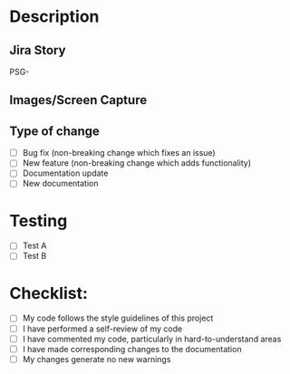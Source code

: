 <!-- You can erase any parts of this template not applicable to your Pull Request. -->
# Description
<!--- Please include a summary of the changes and the related issue. Please also include relevant motivation and context. List any dependencies that are required for this change. -->

## Jira Story
<!--- Fill in Jira Story Id --->
PSG-

## Images/Screen Capture
<!--- Add any images/screen captures showing your change here --->

## Type of change

- [ ] Bug fix (non-breaking change which fixes an issue)
- [ ] New feature (non-breaking change which adds functionality)
- [ ] Documentation update
- [ ] New documentation

# Testing

<!--- Please describe the tests that you ran to verify your changes. Provide instructions so we can reproduce. Please also list any relevant details for your test configuration --->

- [ ] Test A
- [ ] Test B

# Checklist:

- [ ] My code follows the style guidelines of this project
- [ ] I have performed a self-review of my code
- [ ] I have commented my code, particularly in hard-to-understand areas
- [ ] I have made corresponding changes to the documentation
- [ ] My changes generate no new warnings
<!--- - [ ] I have added tests that prove my fix is effective or that my feature works --->
<!--- - [ ] New and existing unit tests pass locally with my changes --->
<!--- - [ ] Any dependent changes have been merged and published in downstream modules --->

